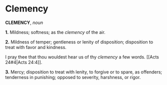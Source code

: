 # Clemency

**CLEMENCY**, _noun_

**1.** Mildness; softness; as the _clemency_ of the air.

**2.** Mildness of temper; gentleness or lenity of disposition; disposition to treat with favor and kindness.

I pray thee that thou wouldest hear us of thy _clemency_ a few words. [[Acts 24#4|Acts 24:4]].

**3.** Mercy; disposition to treat with lenity, to forgive or to spare, as offenders; tenderness in punishing; opposed to severity, harshness, or rigor.